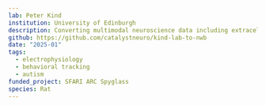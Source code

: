 ```yaml
---
lab: Peter Kind
institution: University of Edinburgh
description: Converting multimodal neuroscience data including extracellular electrophysiology recordings from OpenEphys/Intan systems, behavioral scoring data, video recordings with MoSeq pose estimation, and sensory stimulation data. The conversion pipeline ensures compatibility with Spyglass for advanced analysis capabilities.
github: https://github.com/catalystneuro/kind-lab-to-nwb
date: "2025-01"
tags:
  - electrophysiology
  - behavioral tracking
  - autism
funded_project: SFARI ARC Spyglass
species: Rat
---
```

